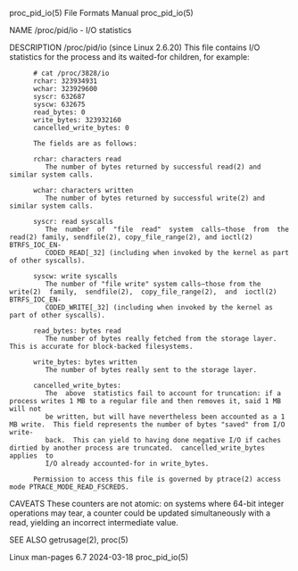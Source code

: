 proc_pid_io(5)							      File Formats Manual							proc_pid_io(5)

NAME
       /proc/pid/io - I/O statistics

DESCRIPTION
       /proc/pid/io (since Linux 2.6.20)
	      This file contains I/O statistics for the process and its waited-for children, for example:

		  # cat /proc/3828/io
		  rchar: 323934931
		  wchar: 323929600
		  syscr: 632687
		  syscw: 632675
		  read_bytes: 0
		  write_bytes: 323932160
		  cancelled_write_bytes: 0

	      The fields are as follows:

	      rchar: characters read
		     The number of bytes returned by successful read(2) and similar system calls.

	      wchar: characters written
		     The number of bytes returned by successful write(2) and similar system calls.

	      syscr: read syscalls
		     The  number  of  "file  read"  system  calls—those	 from  the read(2) family, sendfile(2), copy_file_range(2), and ioctl(2) BTRFS_IOC_EN‐
		     CODED_READ[_32] (including when invoked by the kernel as part of other syscalls).

	      syscw: write syscalls
		     The number of "file write" system calls—those from the write(2)  family,  sendfile(2),  copy_file_range(2),  and  ioctl(2)	 BTRFS_IOC_EN‐
		     CODED_WRITE[_32] (including when invoked by the kernel as part of other syscalls).

	      read_bytes: bytes read
		     The number of bytes really fetched from the storage layer.	 This is accurate for block-backed filesystems.

	      write_bytes: bytes written
		     The number of bytes really sent to the storage layer.

	      cancelled_write_bytes:
		     The  above	 statistics fail to account for truncation: if a process writes 1 MB to a regular file and then removes it, said 1 MB will not
		     be written, but will have nevertheless been accounted as a 1 MB write.  This field represents the number of bytes "saved" from I/O write‐
		     back.  This can yield to having done negative I/O if caches dirtied by another process are truncated.  cancelled_write_bytes  applies  to
		     I/O already accounted-for in write_bytes.

	      Permission to access this file is governed by ptrace(2) access mode PTRACE_MODE_READ_FSCREDS.

CAVEATS
       These  counters are not atomic: on systems where 64-bit integer operations may tear, a counter could be updated simultaneously with a read, yielding an
       incorrect intermediate value.

SEE ALSO
       getrusage(2), proc(5)

Linux man-pages 6.7							  2024-03-18								proc_pid_io(5)
